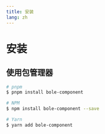 ```yaml
---
title: 安装
lang: zh
---
```


# 安装

## 使用包管理器

```sh
# pnpm
$ pnpm install bole-component

# NPM
$ npm install bole-component --save

# Yarn
$ yarn add bole-component

```
